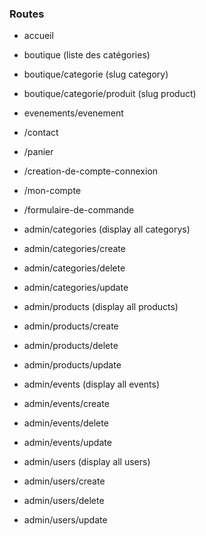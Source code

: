 ### Routes
* accueil
* boutique (liste des catégories)

* boutique/categorie (slug category)

<!--* boutique/entremets-->
<!--* boutique/tartes-->
<!--* boutique/pate-a-choux-->
<!--* boutique/petits-fours-->
<!--* boutique/macaron-->
<!--* boutique/confiserie-->
<!--* boutique/glaces-->
<!--* boutique/evenements-de-la-vie-->
* boutique/categorie/produit (slug product)

<!--* boutique/entremets/royal-->

* evenements/evenement

<!--* evenements/halloween-->
<!--* evenements/fete-des-peres-->
<!--* evenements/fete-des-meres-->
<!--* evenements/noel-->
<!--* evenements/paques-->
<!--* evenements/st-valentin-->
<!--* evenements/epiphanie-->

* /contact
* /panier
* /creation-de-compte-connexion
* /mon-compte
* /formulaire-de-commande


* admin/categories (display all categorys)
* admin/categories/create
* admin/categories/delete
* admin/categories/update
* admin/products (display all products)
* admin/products/create
* admin/products/delete
* admin/products/update
* admin/events (display all events)
* admin/events/create
* admin/events/delete
* admin/events/update
* admin/users (display all users)
* admin/users/create
* admin/users/delete
* admin/users/update

